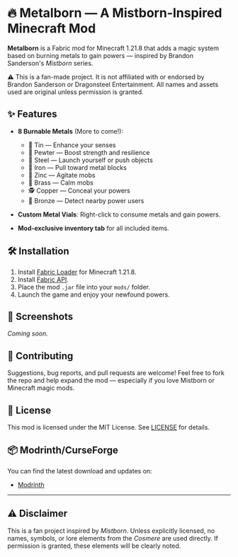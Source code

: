 # 🔥 Metalborn — A Mistborn-Inspired Minecraft Mod

**Metalborn** is a Fabric mod for Minecraft 1.21.8 that adds a magic system based on burning metals to gain powers — inspired by Brandon Sanderson's *Mistborn* series.

⚠️ This is a fan-made project. It is not affiliated with or endorsed by Brandon Sanderson or Dragonsteel Entertainment. All names and assets used are original unless permission is granted.

## ✨ Features

- **8 Burnable Metals** (More to come!):
    - 🔹 Tin — Enhance your senses
    - 🔸 Pewter — Boost strength and resilience
    - 🔩 Steel — Launch yourself or push objects
    - 🧲 Iron — Pull toward metal blocks
    - 🧠 Zinc — Agitate mobs
    - 💨 Brass — Calm mobs
    - 🕵️ Copper — Conceal your powers
    - 🔔 Bronze — Detect nearby power users

- **Custom Metal Vials**: Right-click to consume metals and gain powers.
- **Mod-exclusive inventory tab** for all included items.

## 🛠️ Installation

1. Install [Fabric Loader](https://fabricmc.net/use/) for Minecraft 1.21.8.
2. Install [Fabric API](https://modrinth.com/mod/fabric-api).
3. Place the mod `.jar` file into your `mods/` folder.
4. Launch the game and enjoy your newfound powers.

## 📸 Screenshots

*Coming soon.*

## 💬 Contributing

Suggestions, bug reports, and pull requests are welcome! Feel free to fork the repo and help expand the mod — especially if you love Mistborn or Minecraft magic mods.

## 📜 License

This mod is licensed under the MIT License. See [LICENSE](./LICENSE) for details.

## 📦 Modrinth/CurseForge

You can find the latest download and updates on:

- [Modrinth](https://modrinth.com/mod/emberborn)

---

## ⚠️ Disclaimer

This is a fan project inspired by *Mistborn*. Unless explicitly licensed, no names, symbols, or lore elements from the *Cosmere* are used directly. If permission is granted, these elements will be clearly noted.

